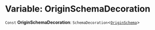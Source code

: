 # Variable: OriginSchemaDecoration

`Const` **OriginSchemaDecoration**: `SchemaDecoration`<[`OriginSchema`](/en/auto-docs/core/interfaces/OriginSchema.md)>
